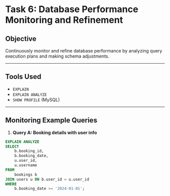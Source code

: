 # Task 6: Database Performance Monitoring and Refinement

## Objective
Continuously monitor and refine database performance by analyzing query execution plans and making schema adjustments.

---

## Tools Used
- `EXPLAIN`
- `EXPLAIN ANALYZE`
- `SHOW PROFILE` (MySQL)

---

## Monitoring Example Queries

1. **Query A: Booking details with user info**

```sql
EXPLAIN ANALYZE
SELECT
    b.booking_id,
    b.booking_date,
    u.user_id,
    u.username
FROM
    bookings b
JOIN users u ON b.user_id = u.user_id
WHERE
    b.booking_date >= '2024-01-01';
